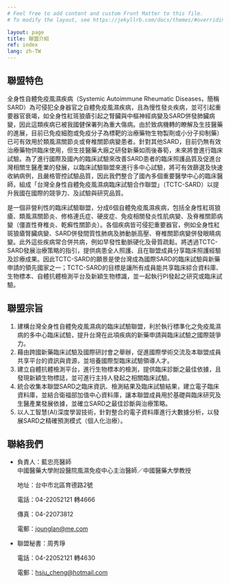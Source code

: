 ```yaml
---
# Feel free to add content and custom Front Matter to this file.
# To modify the layout, see https://jekyllrb.com/docs/themes/#overriding-theme-defaults

layout: page
title: 聯盟介紹
ref: index
lang: zh-TW
---
```


## 聯盟特色
全身性自體免疫風濕疾病（Systemic Autoimmune Rheumatic Diseases，簡稱SARD）為可侵犯全身器官之自體免疫風濕疾病，且為慢性發炎疾病，並可引起重要器官衰竭，如全身性紅斑狼瘡引起之腎臟與中樞神經病變及SARD併發肺臟病變，因此這類疾病已被我國健保署列為重大傷病。由於致病機轉的瞭解及生技醫藥的進展，目前已免疫細胞或免疫分子為標靶的治療藥物生物製劑或小分子抑制藥）已可有效用於類風濕關節炎或脊椎關節病變患者。針對其他SARD，目前仍無有效治療藥物供臨床使用，但生技醫藥大廠之研發新藥如雨後春筍，未來將會進行臨床試驗。為了進行國際及國內的臨床試驗來改善SARD患者的臨床照護品質及促進台灣相關生醫產業的發展，以臨床試驗聯盟來進行多中心試驗，將可有效篩選及快速收納病例，且嚴格管控試驗品質，因此我們整合了國內多個重要醫學中心的臨床醫師，組成「台灣全身性自體免疫風濕病臨床試驗合作聯盟」（TCTC-SARD）以提升我國在國際的競爭力、及試驗與研究品質。

是一個非營利性的臨床試驗聯盟，分成6個自體免疫風濕疾病，包括全身性紅斑狼瘡、類風濕關節炎、修格連氏症、硬皮症、免疫相關發炎性肌病變、及脊椎關節病變（僵直性脊椎炎、乾癬性關節炎）。各個疾病皆可侵犯重要器官，例如全身性紅斑狼瘡腎臟病變、SARD併發間質性肺病及肺動脈高壓、脊椎關節病變併發眼睛病變。此外這些疾病常合併共病，例如早發性動脈硬化及骨質疏鬆。將透過TCTC-SARD發展治療策略的指引，提供病患全人照護、且在聯盟成員分享臨床照護經驗及診療成果。因此TCTC-SARD的願景是使台灣成為國際SARD的臨床試驗與新藥申請的領先國家之一；TCTC-SARD的目標是讓所有成員能共享臨床綜合資料庫、生物標本、自體抗體檢測平台及新穎生物標識，並一起執行PI發起之研究或臨床試驗。

## 聯盟宗旨
1. 建構台灣全身性自體免疫風濕病的臨床試驗聯盟，利於執行標準化之免疫風濕病的多中心臨床試驗，提升台灣在此項疾病的新藥申請與臨床試驗之國際競爭力。
2. 藉由跨國新藥臨床試驗及國際研討會之舉辦，促進國際學術交流及本聯盟成員共享平台的資訊與資源，並培養國際型臨床試驗領導人才。
3. 建立自體抗體檢測平台，進行生物標本的檢測，提供臨床診斷之最佳依據，且發現新穎生物標誌，並可進行主持人發起之相關臨床試驗。
4. 統合收集本聯盟SARD之臨床資訊、檢測結果及臨床試驗結果，建立電子臨床資料庫，並結合衛福部加值中心資料庫，讓本聯盟成員用於基礎與臨床研究及生醫產業發展依據，並確立SARD之最佳診斷與治療策略。
5. 以人工智慧(AI)深度學習技術，針對整合的電子資料庫進行大數據分析，以發展SARD之精確預測模式（個人化治療）。

## 聯絡我們
* 負責人：藍忠亮醫師
<br/>中國醫藥大學附設醫院風濕免疫中心主治醫師／中國醫藥大學教授

    地址：台中市北區育德路2號
    
    電話：04-22052121 轉4666
    
    傳真：04-22073812
    
    電郵：jounglan@me.com
* 聯盟秘書：周秀琤

  電話：04-22052121 轉4630
  
  電郵：hsiu_cheng@hotmail.com
